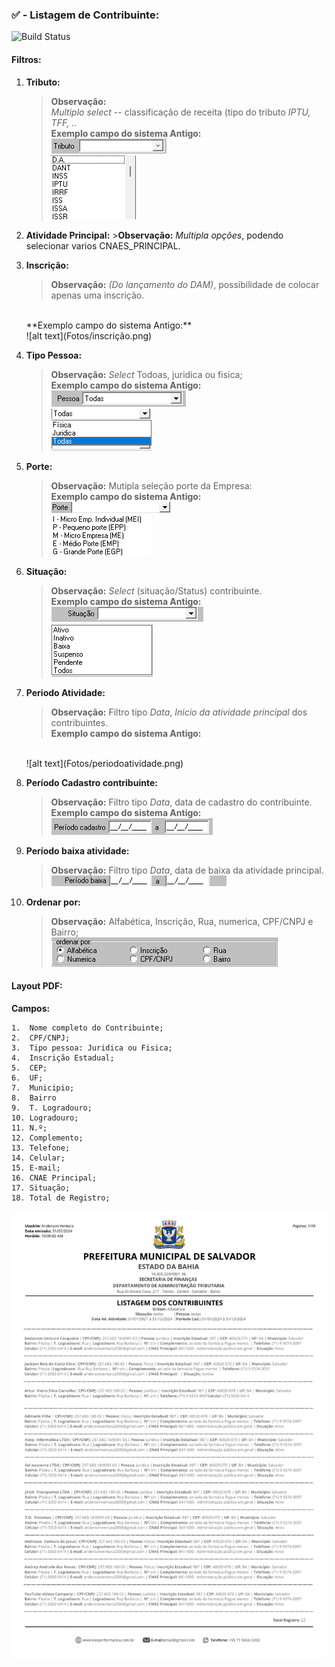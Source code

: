 ### ✅ - Listagem de Contribuinte:
![Build Status](https://travis-ci.org/joemccann/dillinger.svg?branch=master)
#### Filtros:

1.  **Tributo:** 
    >**Observação:** <br>   *Multiplo* _select_ -- classificação de receita (tipo do tributo *IPTU, TFF, ..*<br>
    **Exemplo campo do sistema Antigo:** <br>
    ![alt text](Fotos/image-1.png)<br>
    ![alt text](Fotos/image-2.png)

2.   **Atividade Principal:**
    >**Observação:** _Multipla opções_, podendo selecionar varios CNAES_PRINCIPAL. <br>

3.  **Inscrição:**
    >   **Observação:** *(Do lançamento do DAM)*, possibilidade de colocar apenas uma inscrição.
    <br> 
    **Exemplo campo do sistema Antigo:**  <br> 
    ![alt text](Fotos/inscrição.png) 

4.  **Tipo Pessoa:** 
    >   **Observação:** _Select_ Todoas, juridica ou fisica; <br>
    **Exemplo campo do sistema Antigo:** <br>
    ![alt text](Fotos/pessoa.png)<br>
    ![alt text](Fotos/Tipopessoa.png)


5. **Porte:** 
    > **Observação:** Mutipla seleção porte da Empresa: <br>
    **Exemplo campo do sistema Antigo:** <br>
    ![alt text](Fotos/porte.png)<br>
    ![alt text](Fotos/tipoporte.png)

6.  **Situação:**
    > **Observação:** _Select_ (situação/Status) contribuinte.<br>
    **Exemplo campo do sistema Antigo:** <br>
    ![alt text](Fotos/situação.png)<br>
    ![alt text](Fotos/Tiposituação.png)

7.  **Periodo Atividade:** 
    >   **Observação:** Filtro tipo _Data_, _Inicio da atividade principal_ dos contribuintes. <br>
    **Exemplo campo do sistema Antigo:** 
    <br>
    ![alt text](Fotos/periodoatividade.png)

8.  **Período Cadastro contribuinte:** 
    >   **Observação:** Filtro tipo _Data_, data de cadastro do contribuinte.<br>
    **Exemplo campo do sistema Antigo:**<br> 
    ![alt text](Fotos/Periodocadastro.png)

9.  **Período baixa atividade:**
    >   **Observação:** Filtro tipo _Data_, data de baixa da atividade principal.<br>
    ![alt text](Fotos/periodobaixa.png)

10. **Ordenar por:**
    >   **Observação:** Alfabética, Inscrição, Rua, numerica, CPF/CNPJ e Bairro;<br> 
    ![alt text](Fotos/ordenar.png)    


####   Layout PDF:
**Campos:** 
```
1.  Nome completo do Contribuinte;
2.  CPF/CNPJ;
3.  Tipo pessoa: Juridica ou Fisica;
4.  Inscrição Estadual;
5.  CEP;
6.  UF;
7.  Municipio;
8.  Bairro 
9.  T. Logradouro;
10. Logradouro;
11. N.º; 
12. Complemento;
13. Telefone;
14. Celular;
15. E-mail;
16. CNAE Principal;
17. Situação;
18. Total de Registro;
```
![alt text](Fotos/Listagem%20dos%20contribuinte.png)